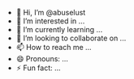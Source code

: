 - 👋 Hi, I’m @abuselust
- 👀 I’m interested in ...
- 🌱 I’m currently learning ...
- 💞️ I’m looking to collaborate on ...
- 📫 How to reach me ...
- 😄 Pronouns: ...
- ⚡ Fun fact: ...

<!---
abuselust/abuselust is a ✨ special ✨ repository because its `README.md` (this file) appears on your GitHub profile.
You can click the Preview link to take a look at your changes.
--->
